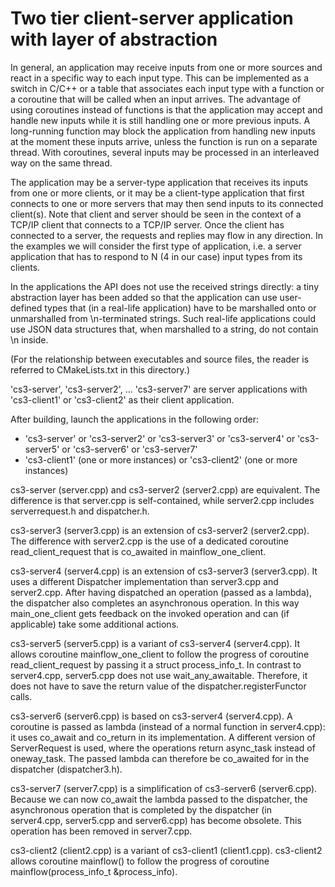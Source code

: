 # Two tier client-server application with layer of abstraction

In general, an application may receive inputs from one or more sources and react in a specific way to each input type.
This can be implemented as a switch in C/C++ or a table that associates each input type with a function or a coroutine
that will be called when an input arrives.
The advantage of using coroutines instead of functions is that the application may accept and handle new inputs
while it is still handling one or more previous inputs.
A long-running function may block the application from handling new inputs at the moment these inputs arrive,
unless the function is run on a separate thread.
With coroutines, several inputs may be processed in an interleaved way on the same thread.

The application may be a server-type application that receives its inputs from one or more clients,
or it may be a client-type application that first connects to one or more servers that may then send inputs to its connected client(s).
Note that client and server should be seen in the context of a TCP/IP client that connects to a TCP/IP server.
Once the client has connected to a server, the requests and replies may flow in any direction.
In the examples we will consider the first type of application,
i.e. a server application that has to respond to N (4 in our case) input types from its clients.

In the applications the API does not use the received strings directly: 
a tiny abstraction layer has been added so that the application can use user-defined types that 
(in a real-life application) have to be marshalled onto or unmarshalled from \n-terminated strings.
Such real-life applications could use JSON data structures that, when marshalled to a string, do not contain \n inside.

(For the relationship between executables and source files, the reader is referred to CMakeLists.txt in this directory.)

'cs3-server', 'cs3-server2', ... 'cs3-server7' are server applications with 'cs3-client1' or 'cs3-client2' as their client application.

After building, launch the applications in the following order:

* 'cs3-server' or 'cs3-server2' or 'cs3-server3' or 'cs3-server4' or 'cs3-server5' or 'cs3-server6' or 'cs3-server7'
* 'cs3-client1' (one or more instances) or 'cs3-client2' (one or more instances)

cs3-server (server.cpp) and cs3-server2 (server2.cpp) are equivalent. 
The difference is that server.cpp is self-contained, while server2.cpp includes serverrequest.h and dispatcher.h.

cs3-server3 (server3.cpp) is an extension of cs3-server2 (server2.cpp).
The difference with server2.cpp is the use of a dedicated coroutine read_client_request that is co_awaited in mainflow_one_client.

cs3-server4 (server4.cpp) is an extension of cs3-server3 (server3.cpp).
It uses a different Dispatcher implementation than server3.cpp and server2.cpp. 
After having dispatched an operation (passed as a lambda), the dispatcher also completes an asynchronous operation. 
In this way main_one_client gets feedback on the invoked operation and can (if applicable) take some additional actions.

cs3-server5 (server5.cpp) is a variant of cs3-server4 (server4.cpp).
It allows coroutine mainflow_one_client to follow the progress of coroutine read_client_request by passing it a struct process_info_t.
In contrast to server4.cpp, server5.cpp does not use wait_any_awaitable.
Therefore, it does not have to save the return value of the dispatcher.registerFunctor calls.

cs3-server6 (server6.cpp) is based on cs3-server4 (server4.cpp).
A coroutine is passed as lambda (instead of a normal function in server4.cpp): it uses co_await and co_return in its implementation.
A different version of ServerRequest is used, where the operations return async_task<int> instead of oneway_task.
The passed lambda can therefore be co_awaited for in the dispatcher (dispatcher3.h).

cs3-server7 (server7.cpp) is a simplification of cs3-server6 (server6.cpp).
Because we can now co_await the lambda passed to the dispatcher,
the asynchronous operation that is completed by the dispatcher (in server4.cpp, server5.cpp and server6.cpp) has become obsolete.
This operation has been removed in server7.cpp.

cs3-client2 (client2.cpp) is a variant of cs3-client1 (client1.cpp).
cs3-client2 allows coroutine mainflow() to follow the progress of coroutine mainflow(process_info_t &process_info).
